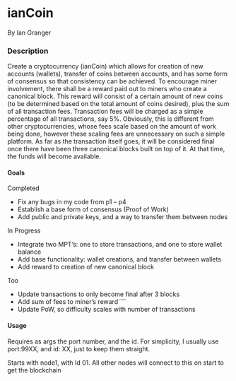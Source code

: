 # ianCoin
By Ian Granger

### Description ###
Create a cryptocurrency (ianCoin) which allows for creation of new accounts (wallets), transfer of coins between accounts, and has some form of consensus so that consistency can be achieved. To encourage miner involvement, there shall be a reward paid out to miners who create a canonical block. This reward will consist of a certain amount of new coins (to be determined based on the total amount of coins desired), plus the sum of all transaction fees. Transaction fees will be charged as a simple percentage of all transactions, say 5%. Obviously, this is different from other cryptocurrencies, whose fees scale based on the amount of work being done, however these scaling fees are unnecessary on such a simple platform. As far as the transaction itself goes, it will be considered final once there have been three canonical blocks built on top of it. At that time, the funds will become available.


#### Goals ####
Completed
* Fix any bugs in my code from p1 – p4
* Establish a base form of consensus (Proof of Work)
* Add public and private keys, and a way to transfer them between nodes

In Progress
* Integrate two MPT’s: one to store transactions, and one to store wallet balance
* Add base functionality: wallet creations, and transfer between wallets
* Add reward to creation of new canonical block

Too
* Update transactions to only become final after 3 blocks
* Add sum of fees to miner’s reward````
* Update PoW, so difficulty scales with number of transactions


#### Usage ####
Requires as args the port number, and the id. For simplicity, I usually use port:99XX, and id: XX, just to keep them straight.

Starts with node1, with Id 01. All other nodes will connect to this on start to get the blockchain
